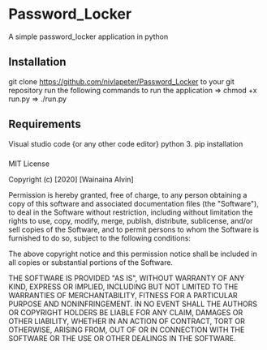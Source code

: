 # Password_Locker
A simple password_locker application in python

## Installation
git clone https://github.com/nivlapeter/Password_Locker to your git repository
run the following commands to run the application
=> chmod +x run.py
=> ./run.py

## Requirements
Visual studio code {or any other code editor}
python 3.
pip installation

###
MIT License

Copyright (c) [2020] [Wainaina Alvin]

Permission is hereby granted, free of charge, to any person obtaining a copy
of this software and associated documentation files (the "Software"), to deal
in the Software without restriction, including without limitation the rights
to use, copy, modify, merge, publish, distribute, sublicense, and/or sell
copies of the Software, and to permit persons to whom the Software is
furnished to do so, subject to the following conditions:

The above copyright notice and this permission notice shall be included in all
copies or substantial portions of the Software.

THE SOFTWARE IS PROVIDED "AS IS", WITHOUT WARRANTY OF ANY KIND, EXPRESS OR
IMPLIED, INCLUDING BUT NOT LIMITED TO THE WARRANTIES OF MERCHANTABILITY,
FITNESS FOR A PARTICULAR PURPOSE AND NONINFRINGEMENT. IN NO EVENT SHALL THE
AUTHORS OR COPYRIGHT HOLDERS BE LIABLE FOR ANY CLAIM, DAMAGES OR OTHER
LIABILITY, WHETHER IN AN ACTION OF CONTRACT, TORT OR OTHERWISE, ARISING FROM,
OUT OF OR IN CONNECTION WITH THE SOFTWARE OR THE USE OR OTHER DEALINGS IN THE
SOFTWARE.
